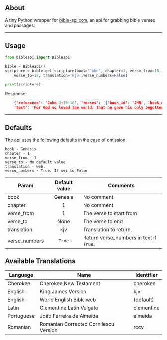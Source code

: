 ## About 
A tiny Python wrapper for [bible-api.com](https://bible-api.com), an api for grabbing bible verses and passages.

---

## Usage
```python
from bibleapi import Bibleapi

bible = Bibleapi()
scripture = bible.get_scripture(book='John', chapter=3, verse_from=16, 
    verse_to=18, translation='kjv',verse_numbers=False)

print(scripture)
```

Response:
```json
    {'reference': 'John 3:16-18', 'verses': [{'book_id': 'JHN', 'book_name': 'John', 'chapter': 3, 'verse': 16, 'text': 'For God so loved the world, that he gave his only begotten Son, that whosoever believeth in him should not perish, but have everlasting life.\n'}, {'book_id': 'JHN', 'book_name': 'John', 'chapter': 3, 'verse': 17, 'text': 'For God sent not his Son into the world to condemn the world; but that the world through him might be saved.'}, {'book_id': 'JHN', 'book_name': 'John', 'chapter': 3, 'verse': 18, 'text': 'He that believeth on him is not condemned: but he that believeth not is condemned already, because he hath not believed in the name of the only begotten Son of God.\n'}], 
    'text': 'For God so loved the world, that he gave his only begotten Son, that whosoever believeth in him should not perish, but have everlasting life.\nFor God sent not his Son into the world to condemn the world; but that the world through him might be saved. He that believeth on him is not condemned: but he that believeth not is condemned already, because he hath not believed in the name of the only begotten Son of God.\n', 'translation_id': 'kjv', 'translation_name': 'King James Version', 'translation_note': 'Public Domain'}
```
---

## Defaults
The api uses the following defaults in the case of omission.
```
book - Genesis
chapter - 1
verse_from - 1
verse_to - No default value
translation - web.
verse_numbers - True. If set to False
```
| Param| Default value| Comments|
|--------|:------:|-------|
|book | Genesis | No comment 
|chapter| 1 | No comment
| verse_from | 1| The verse to start from
|verse_to | None | The verse to end
|translation| kjv | Translation to return.
|verse_numbers| `True`| Return verse_numbers in text if `True`.


## Available Translations
|Language|Name|Identifier|
|----|------|-------|
|Cherokee|	Cherokee New Testament|	cherokee
|English|	King James Version|	kjv
|English|	World English Bible	web| (default)
|Latin|	Clementine Latin Vulgate|	clementine
|Portuguese	|João Ferreira de Almeida|	almeida
|Romanian	|Romanian Corrected Cornilescu Version|	rccv